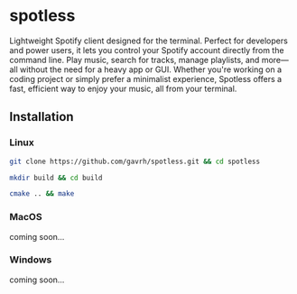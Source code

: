 # spotless
Lightweight Spotify client designed for the terminal. Perfect for developers and power users, it lets you control your Spotify account directly from the command line. Play music, search for tracks, manage playlists, and more—all without the need for a heavy app or GUI. Whether you're working on a coding project or simply prefer a minimalist experience, Spotless offers a fast, efficient way to enjoy your music, all from your terminal.

## Installation

### Linux
```bash
git clone https://github.com/gavrh/spotless.git && cd spotless

mkdir build && cd build

cmake .. && make
```

### MacOS
coming soon...

### Windows
coming soon...
